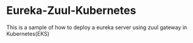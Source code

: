 # Eureka-Zuul-Kubernetes
This is a sample of how to deploy a eureka server using zuul gateway in Kubernetes(EKS)
